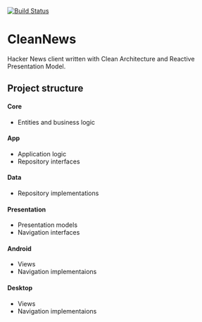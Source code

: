 [![Build Status](https://travis-ci.org/pardom/CleanNews.svg?branch=master)](https://travis-ci.org/pardom/CleanNews)

# CleanNews
Hacker News client written with Clean Architecture and Reactive Presentation Model.

## Project structure

#### Core
* Entities and business logic

#### App
* Application logic
* Repository interfaces

#### Data
* Repository implementations

#### Presentation
* Presentation models
* Navigation interfaces

#### Android
* Views
* Navigation implementaions

#### Desktop
* Views
* Navigation implementaions
